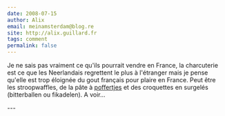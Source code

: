```yaml
---
date: 2008-07-15
author: Alix
email: meinamsterdam@blog.re
site: http://alix.guillard.fr
tags: comment
permalink: false
---
```


<p>
Je ne sais pas vraiment ce qu'ils pourrait vendre en France, la charcuterie est ce que les Neerlandais regrettent le plus à l'étranger mais je pense qu'elle est trop éloignée du gout français pour plaire en France. Peut être les stroopwaffles, de la pâte à <a href="/les-poffertjes">poffertjes</a> et des croquettes en surgelés (bitterballen ou fikadelen). A voir...
</p>
---